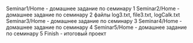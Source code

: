 Seminar1/Home - домашнее задание по семинару 1
Seminar2/Home - домашнее задание по семинару 2 файлы log3.txt, file3.txt, logCalk.txt
Seminar3/Home - домашнее задание по семинару 3
Seminar4/Home - домашнее задание по семинару 4
Seminar5/Home - домашнее задание по семинару 5
Finish - итоговый проект